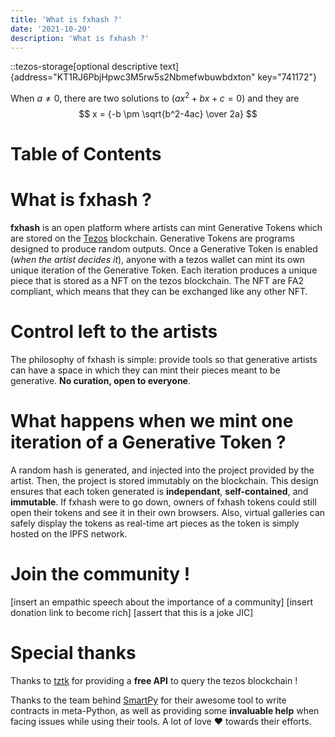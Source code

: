 ```yaml
---
title: 'What is fxhash ?'
date: '2021-10-20'
description: 'What is fxhash ?'
---
```



::tezos-storage[optional descriptive text]{address="KT1RJ6PbjHpwc3M5rw5s2Nbmefwbuwbdxton" key="741172"}


When $a \ne 0$, there are two solutions to $(ax^2 + bx + c = 0)$ and they are
$$ x = {-b \pm \sqrt{b^2-4ac} \over 2a} $$


# Table of Contents


# What is fxhash ?

**fxhash** is an open platform where artists can mint Generative Tokens which are stored on the [Tezos](https://tezos.com/) blockchain. Generative Tokens are programs designed to produce random outputs. Once a Generative Token is enabled (*when the artist decides it*), anyone with a tezos wallet can mint its own unique iteration of the Generative Token. Each iteration produces a unique piece that is stored as a NFT on the tezos blockchain. The NFT are FA2 compliant, which means that they can be exchanged like any other NFT.


# Control left to the artists

The philosophy of fxhash is simple: provide tools so that generative artists can have a space in which they can mint their pieces meant to be generative. **No curation, open to everyone**.


# What happens when we mint one iteration of a Generative Token ?

A random hash is generated, and injected into the project provided by the artist. Then, the project is stored immutably on the blockchain. This design ensures that each token generated is **independant**, **self-contained**, and **immutable**. If fxhash were to go down, owners of fxhash tokens could still open their tokens and see it in their own browsers. Also, virtual galleries can safely display the tokens as real-time art pieces as the token is simply hosted on the IPFS network.


# Join the community !

[insert an empathic speech about the importance of a community]
[insert donation link to become rich]
[assert that this is a joke JIC] 


# Special thanks

Thanks to [tztk](https://tzkt.io/) for providing a **free API** to query the tezos blockchain !

Thanks to the team behind [SmartPy](https://smartpy.io/) for their awesome tool to write contracts in meta-Python, as well as providing some **invaluable help** when facing issues while using their tools. A lot of love ❤️ towards their efforts.
